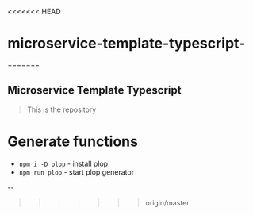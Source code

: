 <<<<<<< HEAD
# microservice-template-typescript-
=======
## Microservice Template Typescript

> This is the repository

# Generate functions

- `npm i -D plop` - install plop
- `npm run plop` - start plop generator

--
>>>>>>> origin/master
